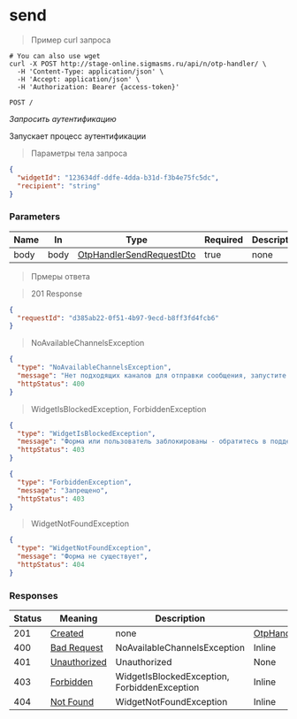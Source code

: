 # send

<a id="opIdOtpHandlerController_send"></a>

> Пример curl запроса

```shell
# You can also use wget
curl -X POST http://stage-online.sigmasms.ru/api/n/otp-handler/ \
  -H 'Content-Type: application/json' \
  -H 'Accept: application/json' \
  -H 'Authorization: Bearer {access-token}'

```


`POST /`

*Запросить аутентификацию*

Запускает процесс аутентификации

> Параметры тела запроса

```json
{
  "widgetId": "123634df-ddfe-4dda-b31d-f3b4e75fc5dc",
  "recipient": "string"
}
```

<h3 id="otphandlercontroller_send-parameters">Parameters</h3>

|Name|In|Type|Required|Description|
|---|---|---|---|---|
|body|body|[OtpHandlerSendRequestDto](#schemaotphandlersendrequestdto)|true|none|

> Прмеры ответа

> 201 Response

```json
{
  "requestId": "d385ab22-0f51-4b97-9ecd-b8ff3fd4fcb6"
}
```

> NoAvailableChannelsException

```json
{
  "type": "NoAvailableChannelsException",
  "message": "Нет подходящих каналов для отправки сообщения, запустите попытку авторизации заново",
  "httpStatus": 400
}
```

> WidgetIsBlockedException, ForbiddenException

```json
{
  "type": "WidgetIsBlockedException",
  "message": "Форма или пользователь заблокированы - обратитесь в поддержку",
  "httpStatus": 403
}
```

```json
{
  "type": "ForbiddenException",
  "message": "Запрещено",
  "httpStatus": 403
}
```

> WidgetNotFoundException

```json
{
  "type": "WidgetNotFoundException",
  "message": "Форма не существует",
  "httpStatus": 404
}
```

<h3 id="otphandlercontroller_send-responses">Responses</h3>

|Status|Meaning|Description|Schema|
|---|---|---|---|
|201|[Created](https://tools.ietf.org/html/rfc7231#section-6.3.2)|none|[OtpHandlerSendResponseDto](#schemaotphandlersendresponsedto)|
|400|[Bad Request](https://tools.ietf.org/html/rfc7231#section-6.5.1)|NoAvailableChannelsException|Inline|
|401|[Unauthorized](https://tools.ietf.org/html/rfc7235#section-3.1)|Unauthorized|None|
|403|[Forbidden](https://tools.ietf.org/html/rfc7231#section-6.5.3)|WidgetIsBlockedException, ForbiddenException|Inline|
|404|[Not Found](https://tools.ietf.org/html/rfc7231#section-6.5.4)|WidgetNotFoundException|Inline|
